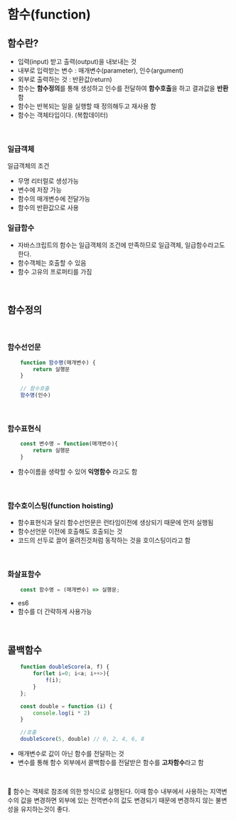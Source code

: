 # 함수(function)

## 함수란?
* 입력(input) 받고 출력(output)을 내보내는 것
* 내부로 입력받는 변수 : 매개변수(parameter), 인수(argument)
* 외부로 출력하는 것 : 반환값(return)
* 함수는 **함수정의**를 통해 생성하고 인수를 전달하여 **함수호출**을 하고 결과값을 **반환**함
* 함수는 반복되는 일을 실행할 때 정의해두고 재사용 함
* 함수는 객체타입이다. (복합데이터)

<br>

### 일급객체 
일급객체의 조건
* 무명 리터럴로 생성가능
* 변수에 저장 가능
* 함수의 매개변수에 전달가능
* 함수의 반환값으로 사용 

### 일급함수
* 자바스크립트의 함수는 일급객체의 조건에 만족하므로 일급객체, 일급함수라고도 한다.
* 함수객체는 호출할 수 있음
* 함수 고유의 프로퍼티를 가짐 

<br>

## 함수정의

<br>

### 함수선언문
```js
    function 함수명(매개변수) {
        return 실행문
    }

    // 함수호츌
    함수명(인수)
```

<br>

### 함수표현식
```js
    const 변수명 = function(매개변수){
        return 실행문
    }
```
* 함수이름을 생략할 수 있어 **익명함수** 라고도 함

<br>

### 함수호이스팅(function hoisting)
* 함수표현식과 달리 함수선언문은 런타임이전에 생상되기 때문에 먼저 실행됨
* 함수선언문 이전에 호출해도 호출되는 것
* 코드의 선두로 끌어 올려진것처럼 동작하는 것을 호이스팅이라고 함

<br>

### 화살표함수
```js
    const 함수명 = (매개변수) => 실행문;
```
* es6
* 함수를 더 간략하게 사용가능 

<br>

## 콜백함수 
```js
    function doubleScore(a, f) {
        for(let i=0; i<a; i++>){
            f(i);
        }
    };

    const double = function (i) {
        console.log(i * 2)
    }

    //호출
    doubleScore(5, double) // 0, 2, 4, 6, 8
```
* 매개변수로 값이 아닌 함수를 전달하는 것
* 변수를 통해 함수 외부에서 콜백함수를 전달받은 함수를 **고차함수**라고 함

<br>

📌 함수는 객체로 참조에 의한 방식으로 실행된다. 이때 함수 내부에서 사용하는 지역변수의 값을 변경하면 외부에 있는 전역변수의 값도 변경되기 때문에 변경하지 않는 불변성을 유지하는것이 좋다. 






